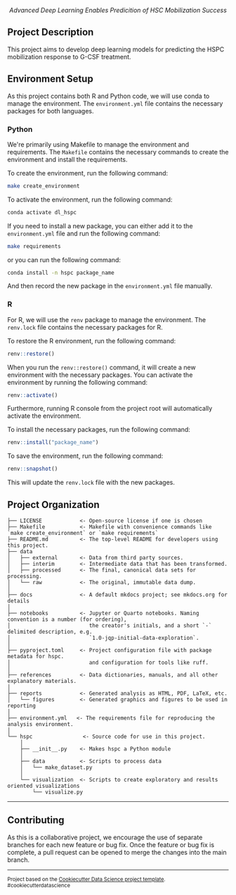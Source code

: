 <p align="center">
    <em> Advanced Deep Learning Enables Predicition of HSC Mobilization Success </em>
</p>

## Project Description

This project aims to develop deep learning models for predicting the HSPC mobilization response to G-CSF treatment. 
## Environment Setup

As this project contains both R and Python code, we will use conda to manage the environment. The `environment.yml` file contains the necessary packages for both languages.

### Python

We're primarily using Makefile to manage the environment and requirements. The `Makefile` contains the necessary commands to create the environment and install the requirements.

To create the environment, run the following command:

```bash
make create_environment
```

To activate the environment, run the following command:

```bash
conda activate dl_hspc
```

If you need to install a new package, you can either add it to the `environment.yml` file and run the following command:

```bash
make requirements
```

or you can run the following command:

```bash
conda install -n hspc package_name
```

And then record the new package in the `environment.yml` file manually.

### R

For R, we will use the `renv` package to manage the environment. The `renv.lock` file contains the necessary packages for R.

To restore the R environment, run the following command:

```R
renv::restore()
```

When you run the `renv::restore()` command, it will create a new environment with the necessary packages. You can activate the environment by running the following command:

```R
renv::activate()
```

Furthermore, running R console from the project root will automatically activate the environment.

To install the necessary packages, run the following command:

```R
renv::install("package_name")
```

To save the environment, run the following command:

```R
renv::snapshot()
```

This will update the `renv.lock` file with the new packages.


## Project Organization

```
├── LICENSE            <- Open-source license if one is chosen
├── Makefile           <- Makefile with convenience commands like `make create_environment` or `make requirements`
├── README.md          <- The top-level README for developers using this project.
├── data
│   ├── external       <- Data from third party sources.
│   ├── interim        <- Intermediate data that has been transformed.
│   ├── processed      <- The final, canonical data sets for processing.
│   └── raw            <- The original, immutable data dump.
│
├── docs               <- A default mkdocs project; see mkdocs.org for details
│
├── notebooks          <- Jupyter or Quarto notebooks. Naming convention is a number (for ordering),
│                         the creator's initials, and a short `-` delimited description, e.g.
│                         `1.0-jqp-initial-data-exploration`.
│
├── pyproject.toml     <- Project configuration file with package metadata for hspc.
│                         and configuration for tools like ruff.
│
├── references         <- Data dictionaries, manuals, and all other explanatory materials.
│
├── reports            <- Generated analysis as HTML, PDF, LaTeX, etc.
│   └── figures        <- Generated graphics and figures to be used in reporting
│
├── environment.yml   <- The requirements file for reproducing the analysis environment.
│
└── hspc                <- Source code for use in this project.
    │
    ├── __init__.py    <- Makes hspc a Python module
    │
    ├── data           <- Scripts to process data
    │   └── make_dataset.py
    │
    └── visualization  <- Scripts to create exploratory and results oriented visualizations
        └── visualize.py
```

---

## Contributing

As this is a collaborative project, we encourage the use of separate branches for each new feature or bug fix. Once the feature or bug fix is complete, a pull request can be opened to merge the changes into the main branch.

---

<small>Project based on the <a target="_blank" href="https://drivendata.github.io/cookiecutter-data-science/">Cookiecutter Data Science project template</a>. #cookiecutterdatascience</small>
